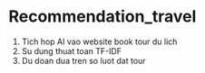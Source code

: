 # Recommendation_travel
1. Tich hop AI vao website book tour du lich
2. Su dung thuat toan TF-IDF
3. Du doan dua tren so luot dat tour
